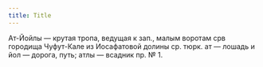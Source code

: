 ```yaml
---
title: Title
---
```


Ат-Йойлы — крутая тропа, ведущая к зап., малым воротам срв городища Чуфут-Кале
из Иосафатовой долины ср. тюрк. ат — лошадь и йол — дорога, путь; атлы — всадник
пр. № 1.
